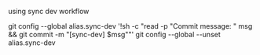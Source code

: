 using sync dev workflow

git config --global alias.sync-dev '!sh -c "read -p \"Commit message: \" msg && git commit -m \"[sync-dev] $msg\""'
git config --global --unset alias.sync-dev
